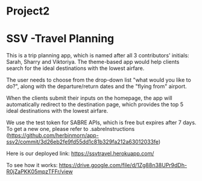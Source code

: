 # Project2
# SSV -Travel Planning 

This is a trip planning app, which is named after all 3 contributors' initials: Sarah, Sharry and Viktoriya. The theme-based app would help clients search for the ideal destinations with the lowest airfare. 

The user needs to choose from the drop-down list "what would you like to do?", along with the departure/return dates and the "flying from" airport.

When the clients submit their inputs on the homepage, the app will automatically redirect to the destination page, which provides the top 5 ideal destinations with the lowest airfare.

We use the test token for SABRE APIs, which is free but expires after 7 days. To get a new one, please refer to .sabreInstructions (https://github.com/herbinmorn/app-ssv2/commit/3d26eb2fe9fd55dd1c81b329fa212a63012033fe)

Here is our deployed link: https://ssvtravel.herokuapp.com/

To see how it works: https://drive.google.com/file/d/1Zg88n38UPr9dDh-R0jZaPKK05mpzTFFr/view
